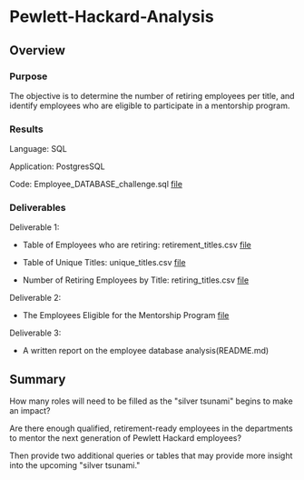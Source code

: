 # Pewlett-Hackard-Analysis

## Overview

### Purpose
The objective is to determine the number of retiring employees per title, 
and identify employees who are eligible to participate in a mentorship program. 

### Results

Language: SQL

Application: PostgresSQL

Code: Employee_DATABASE_challenge.sql [file](Queries/Employee_DATABASE_Challenge_.sql)

### Deliverables
Deliverable 1: 

- Table of Employees who are retiring: retirement_titles.csv [file](Data/retirement_titles.csv)

- Table of Unique Titles: unique_titles.csv [file](Data/unique_titles.csv)

- Number of Retiring Employees by Title: retiring_titles.csv [file](Data/retiring_titles.csv)

Deliverable 2: 

- The Employees Eligible for the Mentorship Program [file](Data/mentorship_eligibility.csv)

Deliverable 3: 

- A written report on the employee database analysis(README.md)

## Summary

How many roles will need to be filled as the "silver tsunami" begins to make an impact?


Are there enough qualified, retirement-ready employees in the departments to mentor the next generation of Pewlett Hackard employees?


Then provide two additional queries or tables that may provide more insight into the upcoming "silver tsunami."
